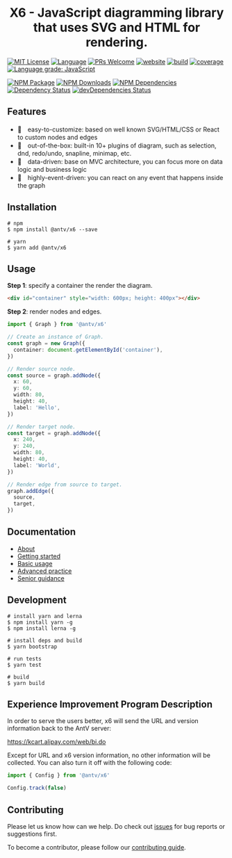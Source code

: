 <h1 align="center">X6 - JavaScript diagramming library that uses SVG and HTML for rendering.</h1>

[![MIT License](https://img.shields.io/badge/license-MIT_License-green.svg?style=flat-square)](https://github.com/antvis/x6/blob/master/LICENSE)
[![Language](https://img.shields.io/badge/language-TypeScript-blue.svg?style=flat-square)](https://www.typescriptlang.org)
[![PRs Welcome](https://img.shields.io/badge/PRs-Welcome-brightgreen.svg?style=flat-square)](https://github.com/antvis/x6/pulls)
[![website](https://img.shields.io/static/v1?label=&labelColor=505050&message=website&color=0076D6&style=flat-square&logo=google-chrome&logoColor=0076D6)](https://x6.antv.vision)
[![build](https://img.shields.io/travis/antvis/x6.svg?style=flat-square)](https://travis-ci.org/antvis/x6)
[![coverage](https://img.shields.io/coveralls/antvis/x6/master.svg?style=flat-square)](https://coveralls.io/github/antvis/x6)
[![Language grade: JavaScript](https://img.shields.io/lgtm/grade/javascript/g/antvis/x6.svg?logo=lgtm&style=flat-square)](https://lgtm.com/projects/g/antvis/x6/context:javascript)

[![NPM Package](https://img.shields.io/npm/v/@antv/x6.svg?style=flat-square)](https://www.npmjs.com/package/@antv/x6)
[![NPM Downloads](http://img.shields.io/npm/dm/@antv/x6.svg?style=flat-square)](https://www.npmjs.com/package/@antv/x6)
[![NPM Dependencies](https://img.shields.io/david/antvis/x6?style=flat-square)](https://david-dm.org/antvis/x6)
[![Dependency Status](https://david-dm.org/antvis/x6.svg?style=flat-square&path=packages/x6)](https://david-dm.org/antvis/x6?path=packages/x6)
[![devDependencies Status](https://david-dm.org/antvis/x6/dev-status.svg?style=flat-square&path=packages/x6)](https://david-dm.org/antvis/x6?type=dev&path=packages/x6)

## Features

- 🌱　easy-to-customize: based on well known SVG/HTML/CSS or React to custom nodes and edges
- 🚀　out-of-the-box: built-in 10+ plugins of diagram, such as selection, dnd, redo/undo, snapline, minimap, etc.
- 🧲　data-driven: base on MVC architecture, you can focus more on data logic and business logic
- 💯　highly-event-driven: you can react on any event that happens inside the graph

## Installation

```shell
# npm
$ npm install @antv/x6 --save

# yarn
$ yarn add @antv/x6
```

## Usage

**Step 1**: specify a container the render the diagram.

```html
<div id="container" style="width: 600px; height: 400px"></div>
```

**Step 2**: render nodes and edges.

```ts
import { Graph } from '@antv/x6'

// Create an instance of Graph.
const graph = new Graph({
  container: document.getElementById('container'),
})

// Render source node.
const source = graph.addNode({
  x: 60,
  y: 60,
  width: 80,
  height: 40,
  label: 'Hello',
})

// Render target node.
const target = graph.addNode({
  x: 240,
  y: 240,
  width: 80,
  height: 40,
  label: 'World',
})

// Render edge from source to target.
graph.addEdge({
  source,
  target,
})
```

## Documentation

- [About](https://x6.antv.vision/zh/docs/tutorial/about)
- [Getting started](https://x6.antv.vision/zh/docs/tutorial/getting-started)
- [Basic usage](https://x6.antv.vision/zh/docs/tutorial/basic/graph)
- [Advanced practice](https://x6.antv.vision/zh/docs/tutorial/intermediate/serialization)
- [Senior guidance](https://x6.antv.vision/zh/docs/tutorial/advanced/animation)

## Development

```shell
# install yarn and lerna
$ npm install yarn -g
$ npm install lerna -g

# install deps and build
$ yarn bootstrap

# run tests
$ yarn test

# build
$ yarn build
```

## Experience Improvement Program Description

In order to serve the users better, x6 will send the URL and version information back to the AntV server:

https://kcart.alipay.com/web/bi.do

Except for URL and x6 version information, no other information will be collected. You can also turn it off with the following code:

```ts
import { Config } from '@antv/x6'

Config.track(false)
```

## Contributing

Please let us know how can we help. Do check out [issues](https://github.com/antvis/x6/issues) for bug reports or suggestions first.

To become a contributor, please follow our [contributing guide](https://github.com/antvis/x6/blob/master/CONTRIBUTING.md).
